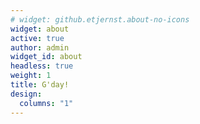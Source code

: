 ```yaml
---
# widget: github.etjernst.about-no-icons
widget: about
active: true
author: admin
widget_id: about
headless: true
weight: 1
title: G'day!
design:
  columns: "1"
---
```

